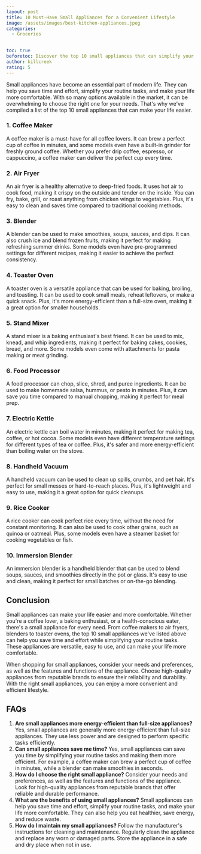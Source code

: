 ```yaml
---
layout: post
title: 10 Must-Have Small Appliances for a Convenient Lifestyle
image: /assets/images/best-kitchen-appliances.jpeg
categories:
  - Groceries
  

toc: true
beforetoc: Discover the top 10 small appliances that can simplify your routine tasks and make your life more comfortable. From coffee makers to air fryers, these must-have appliances can save you time and effort
author: killcreek
rating: 5
---
```


Small appliances have become an essential part of modern life. They can help you save time and effort, simplify your routine tasks, and make your life more comfortable. With so many options available in the market, it can be overwhelming to choose the right one for your needs. That's why we've compiled a list of the top 10 small appliances that can make your life easier.

### 1. Coffee Maker

A coffee maker is a must-have for all coffee lovers. It can brew a perfect cup of coffee in minutes, and some models even have a built-in grinder for freshly ground coffee. Whether you prefer drip coffee, espresso, or cappuccino, a coffee maker can deliver the perfect cup every time.

### 2. Air Fryer

An air fryer is a healthy alternative to deep-fried foods. It uses hot air to cook food, making it crispy on the outside and tender on the inside. You can fry, bake, grill, or roast anything from chicken wings to vegetables. Plus, it's easy to clean and saves time compared to traditional cooking methods.

### 3. Blender

A blender can be used to make smoothies, soups, sauces, and dips. It can also crush ice and blend frozen fruits, making it perfect for making refreshing summer drinks. Some models even have pre-programmed settings for different recipes, making it easier to achieve the perfect consistency.

### 4. Toaster Oven

A toaster oven is a versatile appliance that can be used for baking, broiling, and toasting. It can be used to cook small meals, reheat leftovers, or make a quick snack. Plus, it's more energy-efficient than a full-size oven, making it a great option for smaller households.

### 5. Stand Mixer

A stand mixer is a baking enthusiast's best friend. It can be used to mix, knead, and whip ingredients, making it perfect for baking cakes, cookies, bread, and more. Some models even come with attachments for pasta making or meat grinding.

### 6. Food Processor

A food processor can chop, slice, shred, and puree ingredients. It can be used to make homemade salsa, hummus, or pesto in minutes. Plus, it can save you time compared to manual chopping, making it perfect for meal prep.

### 7. Electric Kettle

An electric kettle can boil water in minutes, making it perfect for making tea, coffee, or hot cocoa. Some models even have different temperature settings for different types of tea or coffee. Plus, it's safer and more energy-efficient than boiling water on the stove.

### 8. Handheld Vacuum

A handheld vacuum can be used to clean up spills, crumbs, and pet hair. It's perfect for small messes or hard-to-reach places. Plus, it's lightweight and easy to use, making it a great option for quick cleanups.

### 9. Rice Cooker

A rice cooker can cook perfect rice every time, without the need for constant monitoring. It can also be used to cook other grains, such as quinoa or oatmeal. Plus, some models even have a steamer basket for cooking vegetables or fish.

### 10. Immersion Blender

An immersion blender is a handheld blender that can be used to blend soups, sauces, and smoothies directly in the pot or glass. It's easy to use and clean, making it perfect for small batches or on-the-go blending.

## Conclusion

Small appliances can make your life easier and more comfortable. Whether you're a coffee lover, a baking enthusiast, or a health-conscious eater, there's a small appliance for every need. From coffee makers to air fryers, blenders to toaster ovens, the top 10 small appliances we've listed above can help you save time and effort while simplifying your routine tasks. These appliances are versatile, easy to use, and can make your life more comfortable.

When shopping for small appliances, consider your needs and preferences, as well as the features and functions of the appliance. Choose high-quality appliances from reputable brands to ensure their reliability and durability. With the right small appliances, you can enjoy a more convenient and efficient lifestyle.

## FAQs

1. **Are small appliances more energy-efficient than full-size appliances?** Yes, small appliances are generally more energy-efficient than full-size appliances. They use less power and are designed to perform specific tasks efficiently.
2. **Can small appliances save me time?** Yes, small appliances can save you time by simplifying your routine tasks and making them more efficient. For example, a coffee maker can brew a perfect cup of coffee in minutes, while a blender can make smoothies in seconds.
3. **How do I choose the right small appliance?** Consider your needs and preferences, as well as the features and functions of the appliance. Look for high-quality appliances from reputable brands that offer reliable and durable performance.
4. **What are the benefits of using small appliances?** Small appliances can help you save time and effort, simplify your routine tasks, and make your life more comfortable. They can also help you eat healthier, save energy, and reduce waste.
5. **How do I maintain my small appliances?** Follow the manufacturer's instructions for cleaning and maintenance. Regularly clean the appliance and replace any worn or damaged parts. Store the appliance in a safe and dry place when not in use.
